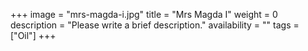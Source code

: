+++
image = "mrs-magda-i.jpg"
title = "Mrs Magda I"
weight = 0
description = "Please write a brief description."
availability = ""
tags = ["Oil"]
+++
